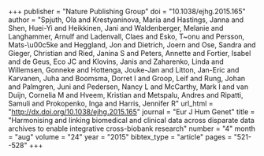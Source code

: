 +++
publisher = "Nature Publishing Group"
doi = "10.1038/ejhg.2015.165"
author = "Spjuth, Ola and Krestyaninova, Maria and Hastings, Janna and Shen, Huei-Yi and Heikkinen, Jani and Waldenberger, Melanie and Langhammer, Arnulf and Ladenvall, Claes and Esko, T~onu and Persson, Mats-\u00c5ke and Heggland, Jon and Dietrich, Joern and Ose, Sandra and Gieger, Christian and Ried, Janina S and Peters, Annette and Fortier, Isabel and de Geus, Eco JC and Klovins, Janis and Zaharenko, Linda and Willemsen, Gonneke and Hottenga, Jouke-Jan and Litton, Jan-Eric and Karvanen, Juha and Boomsma, Dorret I and Groop, Leif and Rung, Johan and Palmgren, Juni and Pedersen, Nancy L and McCarthy, Mark I and van Duijn, Cornelia M and Hveem, Kristian and Metspalu, Andres and Ripatti, Samuli and Prokopenko, Inga and Harris, Jennifer R"
url_html = "http://dx.doi.org/10.1038/ejhg.2015.165"
journal = "Eur J Hum Genet"
title = "Harmonising and linking biomedical and clinical data across disparate data archives to enable integrative cross-biobank research"
number = "4"
month = "aug"
volume = "24"
year = "2015"
bibtex_type = "article"
pages = "521--528"
+++

